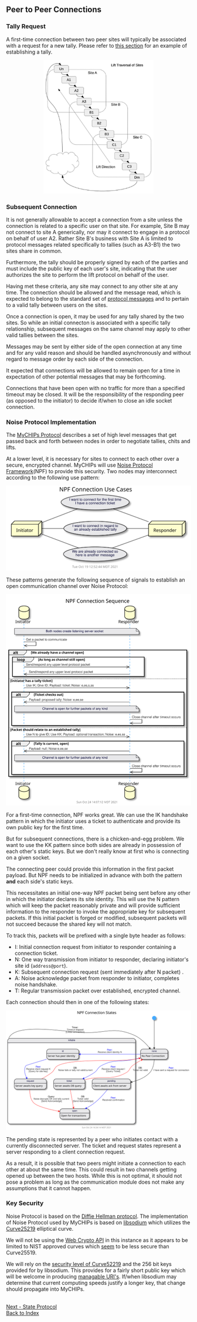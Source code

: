 ## Peer to Peer Connections

### Tally Request
A first-time connection between two peer sites will typically be associated with a request 
for a new tally.
Please refer to [this section](learn-tally.md#establishing-a-tally) for an example of
establishing a tally.

<p align="center"><img src="figures/Lifts-6.jpg" width="300" title="Example Network"></p>

### Subsequent Connection
  It is not generally allowable to accept a connection from a site unless the
  connection is related to a specific user on that site.
  For example, Site B may not connect to site A generically, nor may it connect to
  engage in a protocol on behalf of user A2.
  Rather Site B's business with Site A is limited to protocol messages related
  specifically to tallies (such as A3-B1) the two sites share in common.
  
  Furthermore, the tally should be properly signed by each of the parties and
  must include the public key of each user's site, indicating that the user
  authorizes the site to perform the lift protocol on behalf of the user.
  
  Having met these criteria, any site may connect to any other site at any time.
  The connection should be allowed and the message read, which is expected to
  belong to the standard set of [protocol messages](learn-protocol.md) and to
  pertain to a valid tally between users on the sites.
  
  Once a connection is open, it may be used for any tally shared by the two sites.
  So while an initial connecton is associated with a specific tally relationship,
  subsequent messages on the same channel may apply to other valid tallies
  between the sites.
  
  Messages may be sent by either side of the open connection at any time and for
  any valid reason and should be handled asynchronously and without regard to
  message order by each side of the connection.
  
  It expected that connections will be allowed to remain open for a time in
  expectation of other potential messages that may be forthcoming.
  
  Connections that have been open with no traffic for more than a specified 
  timeout may be closed.  It will be the responsibility of the responding
  peer (as opposed to the initiator) to decide if/when to close an idle
  socket connection.
    
### Noise Protocol Implementation
The [MyCHIPs Protocol](learn-protocol.md) describes a set of high level messages that
get passed back and forth between nodes in order to negotiate tallies, chits and lifts.

At a lower level, it is necessary for sites to connect to each other over a secure, encrypted channel.
MyCHIPs will use [Noise Protocol Framework](www.noiseprotocol.org)(NPF) to provide this security.
Two nodes may interconnect according to the following use pattern:

![use-noise](uml/use-noise.svg)

These patterns generate the following sequence of signals to establish an open communication channel over Noise Protocol:

![seq-noise](uml/seq-noise.svg)

For a first-time connection, NPF works great.
We can use the IK handshake pattern in which the initiator uses a ticket to authenticate and provide its own public key for the first time.

But for subsequent connections, there is a chicken-and-egg problem.
We want to use the KK pattern since both sides are already in possession of each other's static keys.
But we don't really know at first who is connecting on a given socket.

The connecting peer could provide this information in the first packet payload.
But NPF needs to be initialized in advance with both the pattern <b>and</b> each side's static keys.

This necessitates an initial one-way NPF packet being sent before any other in which the initiator declares its site identity.
This will use the N pattern which will keep the packet reasonably private and will provide sufficient information to the responder to invoke the appropriate key for subsequent packets.
If this initial packet is forged or modified, subsequent packets will not succeed because the shared key will not match.

To track this, packets will be prefixed with a single byte header as follows:
- I: Initial connection request from initiator to responder containing a connection ticket.
- N: One way transmission from initiator to responder, declaring initiator's site id (```address@port```).
- K: Subsequent connection request (sent immediately after N packet) .
- A: Noise acknowledge packet from responder to initiator, completes noise handshake.
- T: Regular transmission packet over established, encrypted channel.

Each connection should then in one of the following states:

![state-noise](uml/state-noise.svg)

The pending state is represented by a peer who initiates contact with a currently disconnected server.
The ticket and request states represent a server responding to a client connection request.

As a result, it is possible that two peers might initiate a connection to each other at about the same time.
This could result in two channels getting opened up between the two hosts.
While this is not optimal, it should not pose a problem as long as the communication module does not make any assumptions that it cannot happen.

### Key Security
Noise Protocol is based on the [Diffie Hellman protocol](https://en.wikipedia.org/wiki/Diffie%E2%80%93Hellman_key_exchange).
The implementation of Noise Protocol used by MyCHIPs is based on [libsodium](https://doc.libsodium.org/)
which utilizes the [Curve25219](https://en.wikipedia.org/wiki/Curve25519) elliptical curve.

We will not be using the
[Web Crypto API](https://developer.mozilla.org/en-US/docs/Web/API/Web_Crypto_API)
in this instance as it appears to be limited to NIST approved curves which
[seem](https://safecurves.cr.yp.to/) to be less secure than Curve25519.

We will rely on the [security level of Curve52219](https://gist.github.com/atoponce/07d8d4c833873be2f68c34f9afc5a78a)
and the 256 bit keys provided for by libsodium.
This provides for a fairly short public key which will be welcome in producing [managable URI's](learn-users.md#chip-addresses).
If/when libsodium may determine that current computing speeds justify a longer key, that change should propagate into MyCHIPs.

<br>[Next - State Protocol](learn-protocol.md)
<br>[Back to Index](README.md#contents)
